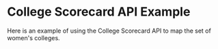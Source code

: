 # College Scorecard API Example

Here is an example of using the College Scorecard API to map the set of women's colleges.